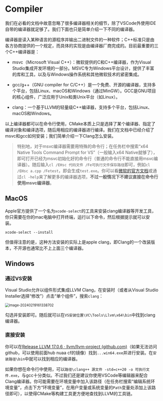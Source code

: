 # Compiler

我们在必看的文档中故意忽略了很多编译器相关的细节，除了VSCode外使用IDE自带的编译器就足够了。我们下面也只是简单介绍一下不同的编译器。

编译器是读入某种语言的源程序并输出二进制文件的一种软件；C++标准只是由各方协商提供的一个规定，而具体的实现是由编译器厂商完成的。目前最重要的三个C++编译器是：

- msvc（Microsoft Visual C++）：微软提供的C和C++编译器，作为Visual Studio集成开发环境的一部分。MSVC专为Windows平台设计，提供了丰富的库和工具，以及与Windows操作系统和其他微软技术的紧密集成。

- gcc/g++（GNU compiler for C/C++）是一个免费、开源的编译器，支持多个平台，包括Linux、macOS和Windows（通过MinGW）。GCC是GNU项目的核心组件，广泛应用于Unix和类Unix平台（如Linux）。

- clang：一个基于LLVM的轻量级C++编译器，支持多个平台，包括Linux、macOS和Windows。

以上编译器都可以在命令行使用，CMake本质上只是选择了某个编译器、指定了编译对象和编译选项，随后用相应的编译器进行编译。我们在文档中已经介绍了msvc和gcc如何安装；我们简单介绍一下Clang怎么安装。

> 特别地，对于msvc编译器需要用特殊的命令行；在任务栏中搜索“x64 Native Tools Command Prompt for VS”（一般输入x64 Native就够了），即可打开已经为msvc初始化好的命令行（普通的命令行不能直接用msvc编译器）。随后输入`cl /EHsc 代码文件 /Fe可执行文件保存路径`即可，例如`cl /EHsc a.cpp /Fetest`，即会生成`test.exe`。你可以看[微软的官方文档](https://learn.microsoft.com/en-us/cpp/build/reference/compiler-options-listed-by-category)或通过`cl -help`来了解更多的编译器选项，**不过一般情况下不建议直接在命令行使用msvc编译器**。

## MacOS

Apple官方提供了一个名为`xcode-select`的工具来安装clang编译器等开发工具，你只需要在你的mac电脑中打开终端，运行以下命令，然后根据提示就可以安装。

```
xcode-select --install
```

但值得注意的是，这种方法安装的实际上是apple clang，即Clang的一个改装版本，不开源也通常比不上上面三个编译器。

## Windows

### 通过VS安装

Visual Studio允许以组件形式集成LLVM Clang，在安装时（或者从Visual Studio Installer选择“修改”）点击“单个组件”，搜索`clang`：

<img src="..//assets/Visual Studio - clang.png" alt="image-20240219161338702" style="zoom:80%;" />

勾选并安装即可。随后就可以在`VS安装位置\VC\Tools\Llvm\x64\bin`中找到clang编译器。

### 直接安装

你可以在[Release LLVM 17.0.6 · llvm/llvm-project (github.com)](https://github.com/llvm/llvm-project/releases/tag/llvmorg-17.0.6)（如果无法访问github，可以使用前面hub nuaa cf的镜像）找到`...win64.exe`并进行安装。在`安装路径\bin`中就可以找到相应的编译器。

如果你想在命令行中使用，可以`路径\clang++ 源文件 -std=c++20 -o 可执行文件.exe`，与gcc十分类似。不过我们还是建议你使用VSCode等编辑器来配合Clang编译器。你可能需要在环境变量中加入该路径（在任务栏搜索“编辑系统环境变量”，点击下方“环境变量”，在用户变量或系统变量的`Path`变量处添加上该路径即可），以使得CMake等构建工具更方便地查找到LLVM的工具链。